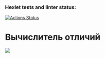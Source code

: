 ### Hexlet tests and linter status:
[![Actions Status](https://github.com/HelenHorner/frontend-project-lvl2/workflows/hexlet-check/badge.svg)](https://github.com/HelenHorner/frontend-project-lvl2/actions)
<h1>Вычислитель отличий</h1>
<a href="https://codeclimate.com/github/codeclimate/codeclimate/test_coverage"><img src="https://api.codeclimate.com/v1/badges/a99a88d28ad37a79dbf6/test_coverage" /></a>
<a href="https://github.com/HelenHorner/frontend-project-lvl2/actions/workflows/node.js.yml/badge.svg"></a>